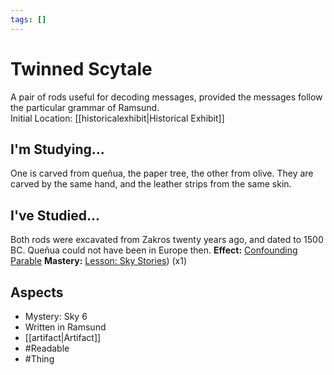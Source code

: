 ```yaml
---
tags: []
---
```

# Twinned Scytale
A pair of rods useful for decoding messages, provided the messages follow the particular grammar of Ramsund.<br>Initial Location: [[historicalexhibit|Historical Exhibit]]
## I'm Studying...
One is carved from queñua, the paper tree, the other from olive. They are carved by the same hand, and the leather strips from the same skin.
## I've Studied...
Both rods were excavated from Zakros twenty years ago, and dated to 1500 BC. Queñua could not have been in Europe then.
**Effect:** [Confounding Parable](https://uadaf.theevilroot.xyz/rowenarium/element/confounding.parable)
**Mastery:** [Lesson: Sky Stories](https://uadaf.theevilroot.xyz/rowenarium/element/x.sky.stories)) (x1)
## Aspects
- Mystery: Sky 6
- Written in Ramsund
- [[artifact|Artifact]]
- #Readable
- #Thing
